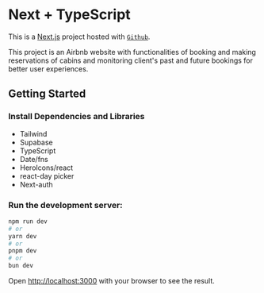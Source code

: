 # Next + TypeScript

This is a [Next.js](https://nextjs.org) project hosted with [`Github`](https://github.com/heedrhiss/the-wild-oasis.git).

This project is an Airbnb website with functionalities of booking and making reservations of cabins and monitoring client's past and future bookings for better user experiences.

## Getting Started

### Install Dependencies and Libraries

- Tailwind
- Supabase
- TypeScript
- Date/fns
- HeroIcons/react
- react-day picker
- Next-auth

### Run the development server:

```bash
npm run dev
# or
yarn dev
# or
pnpm dev
# or
bun dev
```

Open [http://localhost:3000](http://localhost:3000) with your browser to see the result.
